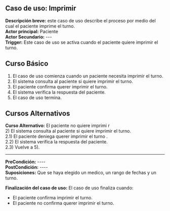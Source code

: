 ﻿## Caso de uso: Imprimir
**Descripción breve:** este caso de uso describe el proceso por medio del cual el paciente imprime el turno.                                                    
**Actor principal:** Paciente  
**Actor Secundario:** ---  
**Trigger:** Este caso de uso se activa cuando el paciente quiere imprimir el turno.

## Curso Básico  
1) El caso de uso comienza cuando un paciente necesita imprimir el turno.  
2) El sistema consulta al paciente si quiere imprimir el turno.  
3) El paciente confirma querer imprimir el turno.  
4) El sistema verifica la respuesta del paciente.
5) El caso de uso termina.
  
## Cursos Alternativos
**Curso Alternativo:** El paciente no quiere imprimi r                                               
2) El sistema consulta al paciente si quiere imprimir el turno.                                                               
2.1) El paciente deniega querer imprimir el turno .                                            
2.2) El sistema verifica la respuesta del paciente.                                                                     
2.3) Vuelve a 5).                                                                                    


------


**PreCondición:** ----                                                                                                 
**PostCondición:** ----                                                                                                     
**Suposiciones:** Que se haya elegido un medico, un rango de fechas y un turno. 
  
**Finalización del caso de uso:** El caso de uso finaliza cuando:

 - El paciente confirma imprimir el turno.
 - El paciente no confirma querer imprimir el turno.
